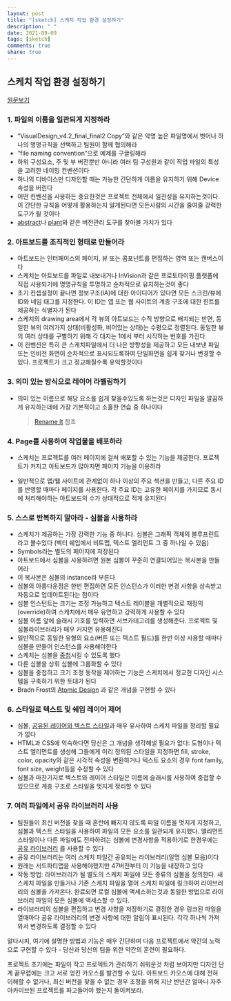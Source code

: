 ```yaml
---
layout: post
title: "[sketch] 스케치 작업 환경 설정하기"
description: " "
date: 2021-09-09
tags: [sketch]
comments: true
share: true
---
```



## 스케치 작업 환경 설정하기

[원문보기](https://uxdesign.cc/workplace-hygiene-in-sketch-dc8184c0dc8f)

### 1. 파일의 이름을 일관되게 지정하라

- “VisualDesign_v4.2_final_final2 Copy”와 같은 악명 높은 파일명에서 벗어나 하나의 명명규칙을 선택하고 팀원이 함께 협의해라
- “file naming convention”으로 예제를 구글링해라 
- 하위 구성요소, 주 및 부 버전뿐만 아니라 여러 팀 구성원과 같이 작업 파일의 특성을 고려한 네이밍 컨벤션이다
- 하나의 디바이스만 디자인할 때는 가능한 간단하게 이름을 유지하기 위해 Device 속성을 버린다 
- 어떤 컨벤션을 사용하든 중요한것은 프로젝트 전체에서 일관성을 유지하는것이다. 이 간단한 규칙을 어떻게 활용하는지 알게된다면 모든사람의 시간을 줄여줄 강력한 도구가 될 것이다 
- [abstract](https://www.abstract.com/)나 [plant](https://plantapp.io/ )와 같은 버전관리 도구를 찾아볼 가치가 있다

### 2. 아트보드를 조직적인 형태로 만들어라

- 아트보드는 인터페이스의 페이지, 뷰 또는 콤포넌트를 편집하는 영역 또는 캔버스이다 
- 스케치는 아트보드를 파일로 내보내거나 InVision과 같은 프로토타이핑 플랫폼에 직접 사용되기에 명명규칙을 투명하고 순차적으로 유지하는것이 좋다 
- 초기 컨셉설정이 끝나면 정보구조(IA)에 대한 아이디어가 있다면 모든 스크린/뷰에 ID와 네임 태그를 지정한다. 이 ID는 앱 또는 웹 사이트의 계층 구조에 대한 힌트를 제공하는 식별자가 된다
- 스케치의 drawing area에서 각 뷰의 아트보드는 수직 방향으로 배치되는 반면, 동일한 뷰의 여러가지 상태(비활성화, 비어있는 상태)는 수평으로 정렬된다. 동일한 뷰의 여러 상태를 구별하기 위해 각 대지는 1에서 부터 시작하는 번호를 가진다
- 이 컨벤션은 특히 큰 스케치파일에서 더 나은 방향성을 제공하고 모든 내보낸 파일 또는 인비전 화면이 순차적으로 표시되도록하여 단일화면을 쉽게 찾거나 변경할 수 있다. 프로젝트가 크고 정교해질수록 유익할것이다

### 3. 의미 있는 방식으로 레이어 라벨링하기

* 의미 있는 이름으로 해당 요소를 쉽게 찾을수있도록 하는것은 디자인 파일을 깔끔하게 유지하는데에 가장 기본적이고 소홀한 연습 중 하나이다

  > [Rename It](https://github.com/rodi01/RenameIt) 참조

### 4. Page를 사용하여 작업물을 배포하라

* 스케치는 프로젝트를 여러 페이지에 걸쳐 배포할 수 있는 기능을 제공한다. 프로젝트가 커지고 아트보드가 많아지면 페이지 기능을 이용하라

* 일반적으로 앱/웹 사이트에 관계없이 하나 이상의 주요 섹션을 만들고, 다른 주요 ID를 반영할 때마다 페이지를 사용한다. 각 주요 ID는 고유한 페이지를 가지므로 동시에 처리해야하는 아트보드의 수가 상대적으로 적게 유지된다

### 5. 스스로 반복하지 말아라 - 심볼을 사용하라

- 스케치가 제공하는 가장 강력한 기능 중 하나다. 심볼은 그래픽 객체의 블루프린트라고 볼수있다 (벡터 쉐입에서 비트맵, 텍스트 엘리먼트 그 중 하나일 수 있음)  
- Symbols라는 별도의 페이지에 저장된다 
- 아트보드에서 심볼을 사용하려면 원본 심볼이 꾸준히 연결되어있는 복사본을 만들어라 
- 이 복사본은 심볼의 instance라 부른다 
- 심볼의 아름다운점은 한번 편집하면 모든 인스턴스가 이러한 변경 사항을 상속받고 자동으로 업데이트된다는 점이다 
- 심볼 인스턴트는 크기는 조정 가능하고 텍스트 레이블을 개별적으로 재정의(override)하여 스케치에서 매우 유연하고 강력하게 사용할 수 있다 
- 심볼 이름 앞에 슬래시 기호를 입력하면 서브카테고리를 생성해준다. 프로젝트 및 심볼라이브러리가 매우 커지면 유용해진다 
- 일반적으로 동일한 유형의 요소(버튼 또는 텍스트 필드)를 한번 이상 사용할 때마다 심볼을 만들어 인스턴스를 사용해야한다 
- 스케치는 심볼을 [중첩](https://www.sketch.com/docs/symbols/nested-symbols/)시킬 수 있도록 했다
- 다른 심볼을 상휘 심볼에 그룹화할 수 있다 
- 심볼을 중첩하고 크기 조정 동작을 제어하는 기능은 스케치에서 정교한 디자인 시스템을 구축하기 위한 토대가 된다 
- Bradn Frost의 [Atomic Design](http://bradfrost.com/blog/post/atomic-web-design/) 과 같은 개념을 구현할 수 있다 

### 6. 스타일로 텍스트 및 쉐입 레이어 제어

- 심볼, [공유된 레이어와 텍스트 스타일](https://www.sketch.com/docs/styling/shared-styles/)과 매우 유사하여 스케치 파일을 정리할 필요가 없다
- HTML과 CSS에 익숙하다면 당신은 그 개념을 생각해낼 필요가 없다: 도형이나 텍스트 엘리먼트를 생성해 그들에게 미리 정의된 스타일을 지정하면 fill, stroke, color, opacity와 같은 시각적 속성을 변환하거나 텍스트 요소의 경우 font family, font size, weight등을 수정할 수 있다
- 심볼과 마찬가지로 텍스트와 레이어 스타일은 이름에 슬래시를 사용하여 중첩할 수 있으므로 계층 구조로 스타일을 멋지게 정리할 수 있다

### 7. 여러 파일에서 공유 라이브러리 사용

- 팀원들이 최신 버전을 찾을 때 혼란에 빠지지 않도록 파일 이름을 멋지게 지정하고, 심볼과 텍스트 스타일을 사용하여 파일의 모든 요소를 일관되게 유지했다. 엘리먼트 스타일이나 다른 파일에도 전파하려는 심볼에 변경사항을 적용하기로 한경우에는 [공유 라이브러리](https://medium.com/ux-power-tools/sketch-libraries-how-they-work-and-the-crazy-stuff-you-can-do-with-them-fc10f142ac80) 를 사용할 수 있다 
- 공유 라이브러리는 여러 스케치 파일간 공유되는 라이브러리(일명 심볼 모음)이다 
- 원래는 서드파티앱을 사용해야했지만 47버전부터 이 기능을 내장하고 있다 
- 작동 방법: 라이브러리가 될 별도의 스케치 파일에 모든 종류의 심볼을 정의한다. 새 스케치 파일을 만들거나 기존 스케치 파일을 열어 스케치 파일에 링크하여 라이브러리의 심볼을 가져온다. 완료되면 로컬 심볼에 액세스하는것과 동일한 방법으로 라이브러리 파일의 모든 심볼에 액세스할 수 있다.
- 라이브러리의 심볼을 편집하고 변경 사항을 저장하기로 결정한 경우 링크된 파일을 열때마다 공유 라이브러리의 변경 사항에 대한 알림이 표시된다. 각각 하나씩 가져와서 변경하도록 결정할 수 있다 



 알다시피, 여기에 설명한 방법과 기능은 매우 간단하며 다음 프로젝트에서 약간의 노력으로 구현할 수 있다 - 당신과 당신의 팀을 위한 약간의 훈련이 필요하다.  

 프로젝트 초기에는 파일이 작고 프로젝트가 관리하기 쉬워운것 처럼 보이지만 디자인 단계 끝무렵에는 크고 서로 엉킨 카오스를 발견할 수 있다. 아트보드 카오스에 대해 전혀 이해할 수 없거나, 최신 버전을 찾을 수 없는 경우 조정을 위해 지난 반년간 얼마나 자주 아카이브된 프로젝트를 파고들어야 했는지 돌이켜보라.  